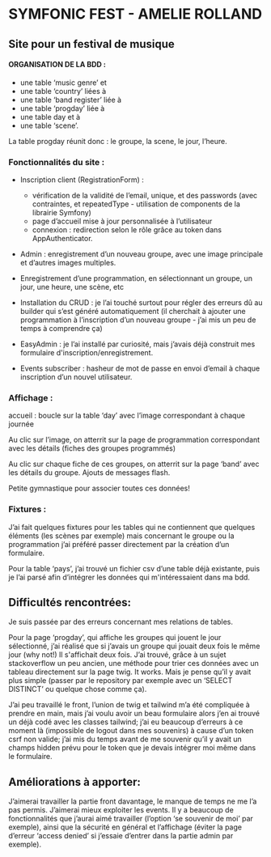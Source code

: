 # SYMFONIC FEST - AMELIE ROLLAND

## Site pour un festival de musique

#### ORGANISATION DE LA BDD :

* une table ‘music genre’ et
* une table ‘country’ liées à
* une table ‘band register’ liée à
* une table ‘progday’ liée à
* une table day et à
* une table ‘scene’.

La table progday réunit donc : le groupe, la scene, le jour, l’heure.

### **Fonctionnalités du site** :

* Inscription client (RegistrationForm) : 
    - vérification de la validité de l’email, unique, et des passwords (avec contraintes, et repeatedType - utilisation de components de la librairie Symfony)
    - page d’accueil mise à jour personnalisée à l’utilisateur
    - connexion : redirection selon le rôle grâce au token dans AppAuthenticator.

* Admin : enregistrement d’un nouveau groupe, avec une image principale et d’autres images multiples.
* Enregistrement d’une programmation, en sélectionnant un groupe, un jour, une heure, une scène, etc
* Installation du CRUD : je l’ai touché surtout pour régler des erreurs dû au builder qui s’est généré automatiquement (il cherchait à ajouter une programmation à l’inscription d’un nouveau groupe - j’ai mis un peu de temps à comprendre ça)
* EasyAdmin : je l’ai installé par curiosité, mais j’avais déjà construit mes formulaire d'inscription/enregistrement.
* Events subscriber : hasheur de mot de passe en envoi d’email à chaque inscription d’un nouvel utilisateur.

### **Affichage** : 
accueil : boucle sur la table ‘day’ avec l’image correspondant à chaque journée


Au clic sur l’image, on atterrit sur la page de programmation correspondant avec les détails (fiches des  groupes programmés)


Au clic sur chaque fiche de ces groupes, on atterrit sur la page ‘band’ avec les détails du groupe.
Ajouts de messages flash.


Petite gymnastique pour associer toutes ces données!

### **Fixtures** : 
J’ai fait quelques fixtures pour les tables qui ne contiennent que quelques éléments (les scènes par exemple) mais concernant le groupe ou la programmation j’ai préféré passer directement par la création d’un formulaire.


Pour la table ‘pays’, j’ai trouvé un fichier csv d’une table déjà existante, puis je l’ai parsé afin d’intégrer les données qui m'intéressaient dans ma bdd.

## Difficultés rencontrées: 

Je suis passée par des erreurs concernant mes relations de tables.


Pour la page ‘progday’, qui affiche les groupes qui jouent le jour sélectionné,  j’ai réalisé que si j’avais un groupe qui jouait deux fois le même jour (why not!) Il s'affichait deux fois. J’ai trouvé, grâce à un sujet stackoverflow un peu ancien, une méthode pour trier ces données avec un tableau directement sur la page twig. It works. Mais je pense qu’il y avait plus simple (passer par le repository par exemple avec un ‘SELECT DISTINCT’ ou quelque chose comme ça).


J’ai peu travaillé le front, l’union de twig et tailwind m’a été compliquée à prendre en main, mais j’ai voulu avoir un beau formulaire alors j’en ai trouvé un déjà codé avec les classes tailwind; j’ai eu beaucoup d’erreurs à ce moment là (impossible de logout dans mes souvenirs) à cause d’un token csrf non valide; j’ai mis du temps avant de me souvenir qu’il y avait un champs hidden prévu pour le token que je devais intégrer moi même dans le formulaire.

## Améliorations à apporter: 
J’aimerai travailler la partie front davantage, le manque de temps ne me l’a pas permis. J’aimerai mieux exploiter les events. Il y a beaucoup de fonctionnalités que j’aurai aimé travailler (l’option ‘se souvenir de moi’ par exemple), ainsi que la sécurité en général et l’affichage (éviter la page d’erreur ‘access denied’ si j’essaie d’entrer dans la partie admin par exemple).





